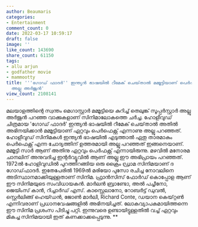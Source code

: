 ```yaml
---
author: Beaumaris
categories:
- Entertainment
comment_count: 0
date: 2022-03-17 10:59:17
draft: false
image: ''
like_count: 143690
share_count: 61150
tags:
- allu arjun
- godfather movie
- mammootty
title: '''ഗോഡ് ഫാദർ'' ഇന്ത്യൻ ഭാഷയിൽ റീമേക് ചെയ്‌താൽ മമ്മൂട്ടിയാണ് പെർഫക്റ്റ് എന്ന്
  അല്ലു അർജുൻ'
view_count: 2108141
---
```


മലയാളത്തിന്റെ സ്വന്തം മെഗാസ്റ്റാർ മമ്മൂട്ടിയെ കുറിച്ച് തെലുങ്ക് സൂപ്പർസ്റ്റാർ അല്ലു അർജുൻ പറഞ്ഞ വാക്കുകളാണ് സിനിമാലോകത്തെ ചർച്ച. ഹോളീവുഡ് ചിത്രമായ 'ഗോഡ് ഫാദർ' ഇന്ത്യൻ ഭാഷയിൽ റീമേക് ചെയ്‌താൽ അതിൽ അഭിനയിക്കാൻ മമ്മൂട്ടിയാണ് ഏറ്റവും പെർഫെക്റ്റ് എന്നാണു അല്ലു പറഞ്ഞത്. ഹോളീവുഡ് സിനിമകൾ ഇന്ത്യൻ ഭാഷയിൽ എടുത്താൽ ഏതു താരമാകും പെർഫെക്റ്റ് എന്ന ചോദ്യത്തിന് ഉത്തരമായി അല്ലു പറഞ്ഞത് ഇങ്ങനെയാണ്. മമ്മൂട്ടി സാർ ആണ് അതിനു ഏറ്റവും പെർഫക്റ്റ് എന്നായിരുന്നു. മഴവിൽ മനോരമ ചാനലിന് അനുവദിച്ച ഇന്റർവ്യൂവിൽ ആണ് അല്ലു ഈ അഭിപ്രായം പറഞ്ഞത്. 1972ൽ ഹോളിവുഡിൽ പുറത്തിറങ്ങിയ ഒരു ക്രൈം ഡ്രാമ സിനിമയാണ് ദ ഗോഡ്‌ഫാദർ. ഇതേപേരിൽ 1969ൽ മരിയോ പുസോ രചിച്ച നോവലിനെ അടിസ്ഥാനമാക്കിയുള്ളതാണ് സിനിമ. ഫ്രാൻസിസ് ഫോർഡ് കൊപ്പോള ആണ് ഈ സിനിമയുടെ സംവിധായകൻ. മാർലൻ ബ്രാണ്ടോ, അൽ പച്ചീനോ, ജെയിംസ് കാൻ, റിച്ചാർഡ് എസ്. കാസ്റ്റെലാനോ, റോബർട്ട് ഡുവൽ, സ്റ്റെർലിങ്ങ് ഹെയ്ഡൻ, ജോൺ മാർലി, Richard Conte, ഡയാന കെയ്റ്റൺ എന്നിവരാണ് പ്രധാനവേഷങ്ങളിൽ അഭിനയിച്ചത്. ലോകവ്യാപകമായിത്തന്നെ ഈ സിനിമ പ്രശം‌സ പിടിച്ചു പറ്റി. ഇന്നുവരെ ഉണ്ടായിട്ടുള്ളതിൽ വച്ച് ഏറ്റവും മികച്ച സിനിമയായി ഇത് കണക്കാക്കപ്പെടുന്നു. **